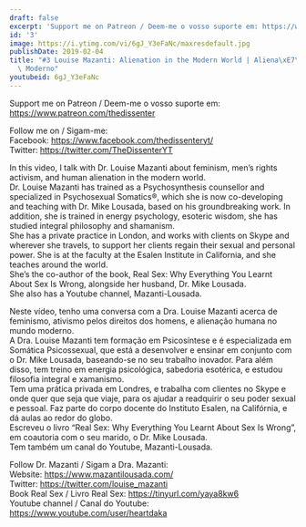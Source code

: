 ```yaml
---
draft: false
excerpt: 'Support me on Patreon / Deem-me o vosso suporte em: https://www.patreon.com/thedissenter'
id: '3'
image: https://i.ytimg.com/vi/6gJ_Y3eFaNc/maxresdefault.jpg
publishDate: 2019-02-04
title: "#3 Louise Mazanti: Alienation in the Modern World | Aliena\xE7\xE3o no Mundo\
  \ Moderno"
youtubeid: 6gJ_Y3eFaNc
---
```

Support me on Patreon / Deem-me o vosso suporte em: https://www.patreon.com/thedissenter

Follow me on / Sigam-me:  
Facebook: https://www.facebook.com/thedissenteryt/  
Twitter: https://twitter.com/TheDissenterYT

In this video, I talk with Dr. Louise Mazanti about feminism, men’s rights activism, and human alienation in the modern world.  
Dr. Louise Mazanti has trained as a Psychosynthesis counsellor and specialized in Psychosexual Somatics®, which she is now co-developing and teaching with Dr. Mike Lousada, based on his groundbreaking work. In addition, she is trained in energy psychology, esoteric wisdom, she has studied integral philosophy and shamanism.  
She has a private practice in London, and works with clients on Skype and wherever she travels, to support her clients regain their sexual and personal power. She is at the faculty at the Esalen Institute in California, and she teaches around the world.  
She’s the co-author of the book, Real Sex: Why Everything You Learnt About Sex Is Wrong, alongside her husband, Dr. Mike Lousada.   
She also has a Youtube channel, Mazanti-Lousada.

Neste vídeo, tenho uma conversa com a Dra. Louise Mazanti acerca de feminismo, ativismo pelos direitos dos homens, e alienação humana no mundo moderno.  
A Dra. Louise Mazanti tem formação em Psicosíntese e é especializada em Somática Psicossexual, que está a desenvolver e ensinar em conjunto com o Dr. Mike Lousada, baseando-se no seu trabalho inovador. Para além disso, tem treino em energia psicológica, sabedoria esotérica, e estudou filosofia integral e xamanismo.  
Tem uma prática privada em Londres, e trabalha com clientes no Skype e onde quer que seja que viaje, para os ajudar a readquirir o seu poder sexual e pessoal. Faz parte do corpo docente do Instituto Esalen, na Califórnia, e dá aulas ao redor do globo.  
Escreveu o livro “Real Sex: Why Everything You Learnt About Sex Is Wrong”, em coautoria com o seu marido, o Dr. Mike Lousada.  
Tem também um canal do Youtube, Mazanti-Lousada.

Follow Dr. Mazanti / Sigam a Dra. Mazanti:   
Website: https://www.mazantilousada.com/  
Twitter: https://twitter.com/louise_mazanti  
Book Real Sex / Livro Real Sex: https://tinyurl.com/yaya8kw6  
Youtube channel / Canal do Youtube: https://www.youtube.com/user/heartdaka